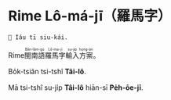 <div lang="nan-Hant">

# Rime Lô-má-jī（羅馬字）

`🚧 Iáu tī siu-kái.`

Rime<ruby>閩南語<rt>Bân-lâm-gú</rt></ruby><ruby>羅馬字<rt>Lô-ma-jī</rt></ruby><ruby>輸入<rt>su-ji̍p</rt></ruby><ruby>方案<rt>hong-àn</rt></ruby>。

Bo̍k-tsiân tsi-tshî **Tâi-lô**.

Mā tsi-tshî su-ji̍p **Tâi-lô** hiān-sī **Pe̍h-ōe-jī**.

</div>

